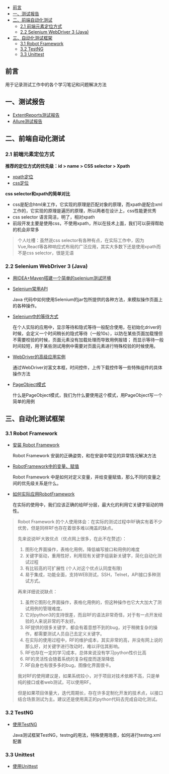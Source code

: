 - [前言](#前言)
- [一、测试报告](#一测试报告)
- [二、前端自动化测试](#二前端自动化测试)
  - [2.1 前端元素定位方式](#21-前端元素定位方式)
  - [2.2 Selenium WebDriver 3 (Java)](#22-selenium-webdriver-3-java)
- [三、自动化测试框架](#三自动化测试框架)
  - [3.1 Robot Framework](#31-robot-framework)
  - [3.2 TestNG](#32-testng)
  - [3.3 Unittest](#33-unittest)

## 前言
用于记录测试工作中的各个学习笔记和问题解决方法

## 一、测试报告
- [ExtentReports测试报告](https://github.com/xujiangchen/Test-Notes/blob/main/Test-Report/extentreports.md)
- [Allure测试报告](https://github.com/xujiangchen/Test-Notes/blob/main/Test-Report/allure.md)


## 二、前端自动化测试
### 2.1 前端元素定位方式

**推荐的定位方式的优先级：id > name > CSS selector > Xpath**

- [xpath定位](https://github.com/xujiangchen/Test-Notes/blob/main/Web-Auto-Test/%E5%85%83%E7%B4%A0%E5%AE%9A%E4%BD%8D/xpath%E5%AE%9A%E4%BD%8D%E6%96%B9%E5%BC%8F.md)
- [css定位]()

**css selector和xpath的简单对比**

- css是配合html来工作，它实现的原理是匹配对象的原理，而xpath是配合xml工作的，它实现的原理是遍历的原理，所以两者在设计上，css性能更优秀
- css selector 语言简洁，明了，相对xpath
- 前段开发主要是使用css，不使用xpath，所以在技术上面，我们可以获得帮助的机会非常多

> 个人吐槽：虽然说css selector有各种有点，在实际工作中，因为Vue,React等各种响应式布局的广泛应用，其实大多数下还是使用xpath而不是css selector，很是无语

### 2.2 Selenium WebDriver 3 (Java)

- [用IDEA+Maven搭建一个简单的selenium测试环境]()

- [Selenium常用API](https://github.com/xujiangchen/Selenium-Webdrive-3-Java/blob/main/Warehouse/Selenium%E5%B8%B8%E7%94%A8API.md)
  
  Java 代码中如何使用Selenium的jar包所提供的各种方法，来模拟操作页面上的各种操作。
  
- [Selenium中的等待方式](https://github.com/xujiangchen/Selenium-Webdrive-3-Java/blob/main/Warehouse/%E7%AD%89%E5%BE%85%E6%96%B9%E5%BC%8F.md)

  在个人实际的应用中，显示等待和隐式等待一般配合使用，在初始化driver的时候，会定义一个时间稍长的隐式等待（一般10s），以防在某些页面加载慢但不需要校验的时候，页面元素没有加载处理而导致用例报错；
  而显示等待一般时间较短，用于某些测试用例中需要对页面元素进行特殊校验的时候使用。
  
 - [WebDriver的高级应用实例](https://github.com/xujiangchen/Selenium-Webdrive-3-Java/blob/main/Warehouse/WebDriver%E7%9A%84%E9%AB%98%E7%BA%A7%E5%BA%94%E7%94%A8%E5%AE%9E%E4%BE%8B.md)

    通过WebDriver对富文本框，时间控件，上传下载控件等一些特殊组件的具体操作方法

- [PageObject模式](https://github.com/xujiangchen/Selenium-Webdrive-3-Java/blob/main/Warehouse/PageObject%E6%A8%A1%E5%BC%8F.md)

    什么是PageObject模式，我们为什么要使用这个模式，用PageObject写一个简单的用例
    
## 三、自动化测试框架

### 3.1 Robot Framework
- [安装 Robot Framework](https://github.com/xujiangchen/Test-Notes/blob/main/%E6%B5%8B%E8%AF%95%E6%A1%86%E6%9E%B6/RobotFramework/%E5%AE%89%E8%A3%85%20Robot%20Framework.md)
  
  Robot Framework 安装的正确姿势，和在安装中常见的异常情况解决方法
  
- [RobotFramework中的变量、赋值](https://github.com/xujiangchen/Test-Notes/blob/main/%E6%B5%8B%E8%AF%95%E6%A1%86%E6%9E%B6/RobotFramework/RobotFramework%E4%B8%AD%E7%9A%84%E5%8F%98%E9%87%8F%E3%80%81%E8%B5%8B%E5%80%BC.md)

  Robot Framework 中是如何对定义变量，并给变量赋值，那么不同的变量之间的优先级关系是什么。

- [如何实际应用RobotFramework]()

  在实际的使用中，我们应该正确的给RF分层，最大化的利用它关键字驱动的特性。

> Robot Framework 的个人使用体会：在实际的测试过程中RF确实有着不少优势，但是同样RF也存在着很多难以掩盖的缺点。
>
> 先来说说RF大致优点（优点网上很多，在此不在赘述）：
>
> 1. 图形化界面操作，表格化用例，降低编写接口和用例的难度
> 2. 关键字驱动，重用性好，利用现有关键字组装新关键字，简化自动化测试过程
> 3. 有比较高的可扩展性 (个人对这个优点认同度有限)
> 4. 易于集成，功能全面，支持WEB测试，SSH，Telnet，API接口多种测试方式。
> 
>
> 再来详细说说缺点：
> 1. 虽然它图形化界面操作，表格化用例的，但这种操作也它大大加大了测试用例的管理难度。
> 2. 它对python3的支持很差，而且RF的语法非常奇怪，对于有一点开发经验的人来说非常的不友好。
> 3. RF提供的很多关键字，都会有着意想不到的bug，对于稍微复杂的操作，都需要测试人员自己去定义关键字。
> 4. 在实际的使用过程中，RF的维护成本，其实非常的高，并没有网上说的那么好，对关键字进行改动时，难以评估其影响。
> 5. RF也存在一定的学习成本，总体来说没有学习python性价比高
> 6. RF的灵活性会随着系统的复杂程度而逐渐降低
> 7. RF自身也有很多多的bug，图像化界面很卡。
>
> 我对RF的使用建议是，如果系统较小，对于项目对技术依赖不高，只是单纯的接口或者web测试，可以使用RF。
>
> 但是如果项目体量大，迭代周期长，存在许多定制化开发的技术点，以接口结合场景测试为主。建议还是使用真正的python代码去完成自动化测试。
> 

### 3.2 TestNG

- [使用TestNG](https://github.com/xujiangchen/Test-Notes/tree/main/%E6%B5%8B%E8%AF%95%E6%A1%86%E6%9E%B6/TestNG)

  Java测试框架TestNG，testng的用法，特殊使用场景，如何进行testng.xml配置

### 3.3 Unittest

- [使用Unittest]()